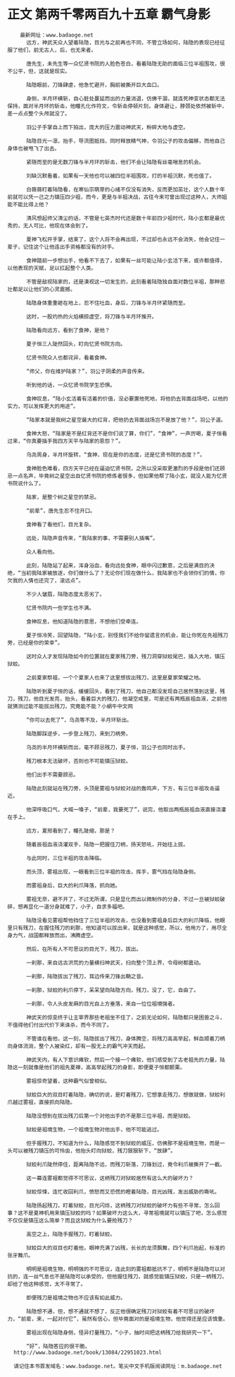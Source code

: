 # 正文 第两千零两百九十五章 霸气身影
        最新网址：www.badaoge.net
          远方，神武天众人望着陆隐，目光与之前再也不同，不管立场如何，陆隐的表现已经征服了他们，前无古人，后，也无来者。
      
          唐先生，未先生等一众忆贤书院的人脸色苍白，看着陆隐无助的面临三位半祖围攻，很不公平，但，这就是现实。
      
          陆隐眼前，刀锋肆虐，他急忙避开，胸前被撕开巨大血口。
      
          身侧，半月环横斩，自心脏处蔓延而出的力量消退，仿佛干涸，就连死神变状态都无法保持，面对半月环的斩击，他瞳孔化作符文，令斩击停顿片刻，身体避让，脖颈处依然被斩中，差一点点整个头颅就没了。
      
          羽公子手掌自上而下拍出，庞大的压力震动神武天，粉碎大地与虚空。
      
          陆隐目光一凛，抬手，导流图抵挡，同时释放精气神，令羽公子的攻击偏移，而他自己身体也被甩飞了出去。
      
          紧随而至的是无数刀锋与半月环的斩击，他们不会让陆隐有丝毫喘息的机会。
      
          刘缺沉默看着，如果有一天他也可以被四位半祖围攻，打的半祖沉默，死也值了。
      
          白薇薇盯着陆隐看，在寒仙宗萌芽的心绪不仅没有消失，反而更加茁壮，这个人数十年前就可以凭一己之力镇压四少祖，而今，更是与半祖决战，古往今来可曾出现过这种人，大师姐能不能比得上他？
      
          清风想起师父清尘的话，不管是七英杰时代还是数十年前四少祖时代，陆小玄都是最优秀的，无人可比，他现在体会到了。
      
          夏神飞松开手掌，结束了，这个人将不会再出现，不过却也永远不会消失，他会记住一辈子，记住这个让他连出手资格都没有的对手。
      
          食神踏前一步想出手，他看不下去了，如果有一丝可能让陆小玄活下来，或许都值得，以他表现的天赋，足以扛起整个人类。
      
          不管是敌视陆家的，还是漠视这一切发生的，此刻看着陆隐独自面对数位半祖，那种悲壮都足以让他们的心灵震撼。
      
          陆隐身体重重砸在地上，忍不住吐血，身后，刀锋与半月环紧随而至。
      
          这时，一股灼热的火焰横掠虚空，将刀锋与半月环推开。
      
          陆隐看向远方，看到了食神，是他？
      
          夏子恒三人陡然回头，盯向忆贤书院方向。
      
          忆贤书院众人也都诧异，看着食神。
      
          “师父，你在维护陆家？”，羽公子阴柔的声音传来。
      
          听到他的话，一众忆贤书院学生恐惧。
      
          食神叹息，“陆小玄活着有活着的价值，没必要置他死地，将他扔去背面战场吧，以他的实力，可以发挥更大的用途”。
      
          “陆家本就是我树之星空最大的红背，把他扔去背面战场岂不是放了他？”，羽公子道。
      
          食神大怒，“陆家是不是红背还不是你们说了算，你们”，“食神”，一声厉喝，夏子恒看过来，“你真要插手我四方天平与陆家的恩怨？”。
      
          乌尧周身，半月环旋转，“食神，现在是你的态度，还是忆贤书院的态度？”。
      
          食神脸色难看，四方天平已经在逼迫忆贤书院，之所以没采取更激烈的手段是他们还顾忌一点名声，毕竟树之星空出自忆贤书院的修炼者很多，但如果他帮了陆小玄，就没人能为忆贤书院说什么了。
      
          陆家，是整个树之星空的禁忌。
      
          “前辈”，唐先生忍不住开口。
      
          食神看了看他们，目光复杂。
      
          远处，陆隐声音传来，“我陆家的事，不需要别人插嘴”。
      
          众人看向他。
      
          此刻，陆隐站了起来，浑身浴血，看向远处食神，眼中闪过歉意，之后是满目的决绝，“当初我陆家被放逐，你们做什么了？无论你们现在做什么，我陆家也不会领你们的情，你欠我的人情也还完了，滚远点”。
      
          不少人皱眉，陆隐态度太恶劣了。
      
          忆贤书院内一些学生也不满。
      
          食神叹息，他知道陆隐的意思，不想他们受牵连。
      
          夏子恒冷笑，回望陆隐，“陆小玄，别怪我们不给你留遗言的机会，能让你死在先祖残刀旁，已经是你的荣幸”。
      
          这时众人才发现陆隐如今的位置就在夏家残刀旁，残刀洞穿狱蛟尾巴，插入大地，镇压狱蛟。
      
          之前夏家祭祖，一个个夏家人也来了这里想拔出残刀，这里是夏家荣耀之地。
      
          陆隐听到夏子恒的话，缓缓回头，看到了残刀，他自己都没发现自己居然落到这里，残刀，残刀，他目光发亮，抬头，看着巨大的残刀，他凝空戒里，可是还有两瓶辰祖血液，之前他就猜测过能不能拔出残刀，究竟能不能？小蜗牛中文网 
      
          “你可以去死了”，乌尧等不及，半月环斩出。
      
          陆隐脚踩逆步，一步登上残刀，来到刀柄旁。
      
          乌尧的半月环横斩而出，毫不顾忌残刀，夏子恒，羽公子也同时出手。
      
          残刀根本无法破坏，否则也不可能镇压狱蛟。
      
          他们出手不需要顾忌。
      
          陆隐此刻就站在残刀旁，头顶是雾祖与狱蛟对战的轰鸣声，下方，有三位半祖攻击逼近。
      
          他深呼吸口气，大喊一嗓子，“前辈，我要死了”，说完，他取出两瓶辰祖血液直接浇灌在手上。
      
          远方，夏邢看到了，瞳孔陡缩，那是？
      
          随着辰祖血液浇灌双手，陆隐一把握住刀柄，扬天怒吼，开始往上拔。
      
          与此同时，三位半祖的攻击降临。
      
          而头顶，雾祖出现，一眼看到三位半祖的攻击，挥手，雾气挡在陆隐身侧。
      
          而雾祖身后，巨大的利爪降落，抓向她。
      
          雾祖无奈，避不开了，不过无所谓，只是显化而出以微制作的分身，不过一旦被狱蛟破碎，想再显化一道分身就难了，小子，自求多福吧。
      
          陆隐没看见雾祖帮他挡住了三位半祖的攻击，也没看到雾祖身后巨大的利爪降临，他眼里只有残刀，在握住残刀的刹那，他知道可以拔出来，就是这种感觉，所以，他用力了，用尽全身力气，战国都释放而出，沸腾虚空。
      
          然后，在所有人不可思议的目光下，残刀，拔出。
      
          一刹那，来自远古洪荒的力量横扫神武天，扫向整个顶上界，令母树都震动。
      
          一刹那，陆隐拔出了残刀，耳边传来刀锋出鞘之音。
      
          一刹那，狱蛟的利爪停下，呆呆望向陆隐方向，残刀，没了，它，自由了。
      
          一刹那，令人头皮发麻的目光自上方垂落，来自一位位祖境强者。
      
          神武天的惊变终于让主宰界那些老祖坐不住了，之前无论如何，陆隐都只是困兽之斗，不值得他们付出代价下来诛杀，而今不同了。
      
          不管谁在看他，这一刻，陆隐拔出了残刀，身体腾空，将残刀高高举起，鲜血顺着刀柄向身体流淌，整个人被染红，却有一股无上的霸气冲天而起。
      
          神武天内，有人下意识瘫软，然后一个接一个瘫软，他们感受到了古老祖先的力量，陆隐这一刻就像是他们的祖先夏禅，高高举起残刀的身影，即便夏子恒都颤栗。
      
          雾祖惊奇望着，这种霸气似曾相似。
      
          狱蛟巨大的双目盯着陆隐，确切的说，是盯着残刀，它想拿走残刀，想做就做，狱蛟利爪越过雾祖，直接抓向陆隐。
      
          陆隐没想到在拔出残刀后第一个对他出手的不是那三位半祖，而是狱蛟。
      
          狱蛟是祖境生物，一个祖境生物对他出手，他不可能逃过。
      
          但手握残刀，不知道为什么，陆隐感觉不到狱蛟的威压，仿佛那不是祖境生物，而是一头可以被残刀镇压的可怜虫，他抬头盯向狱蛟，残刀狠狠斩下，“放肆”。
      
          狱蛟利爪陡然停住，距离陆隐不远，而残刀斩落，刀锋划过，竟令利爪被撕开了一截。
      
          这一幕连雾祖都觉得不可思议，这柄残刀对狱蛟居然有这么大的破坏力？
      
          狱蛟惊悚，连忙收回利爪，愤怒而又恐慌的瞪着陆隐，目光凶残，发出威胁的嘶吼。
      
          陆隐扬起残刀，盯着狱蛟，目光闪烁，这柄残刀对狱蛟的破坏力有些不寻常，怎么回事？这不是夏神机用来镇压狱蛟的吗？如果破坏力这么大，寻常祖境就可以镇压了吧，怎么感觉不仅仅是镇压这么简单？而且这狱蛟为什么要抢残刀？
      
          高空之上，陆隐手握残刀，盯着狱蛟。
      
          狱蛟巨大的双目也盯着他，眼神充满了凶残，长长的龙须飘舞，四个利爪抬起，标准的张牙舞爪。
      
          明明是祖境生物，明明强的不可思议，连此刻的雾祖都抵抗不了，明明不是陆隐可以对抗的，连一丝气息也不是陆隐可以承受的，但他握住残刀，就感觉能镇压狱蛟，只是一柄残刀，却给了他这种感觉，太不寻常了。
      
          即便残刀是祖境之物也不应该有如此威力。
      
          陆隐想不通，但，想不通就不想了，反正他很确定残刀对狱蛟有着不可思议的破坏力，“前辈，来，一起对付它”，虽然有信心，但毕竟面对的是祖境生物，他觉得还是应该慎重。
      
          雾祖出现在陆隐身侧，怪异打量残刀，“小子，抽时间把这柄残刀给我研究一下”。
      
          “好”，陆隐答应的很干脆。
      http://www.badaoge.net/book/13084/22951023.html
      
      请记住本书首发域名：www.badaoge.net。笔尖中文手机版阅读网址：m.badaoge.net